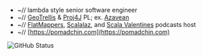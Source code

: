 * ~// lambda style senior software engineer
* ~// [GeoTrellis](https://github.com/locationtech/geotrellis) & [Proj4J](https://github.com/locationtech/proj4j) PL; ex. [Azavean](https://github.com/azavea)
* ~// [FlatMappers](https://flatmappers.com/), [Scalalaz](https://scalalaz.ru/), and [Scala Valentines](https://podcasts.apple.com/us/podcast/scala-love/id1450749198) podcasts host
* ~// [https://pomadchin.com](https://pomadchin.com)

![GitHub Status](https://awesome-github-stats.azurewebsites.net/user-stats/pomadchin?cardType=level&preferLogin=false)
